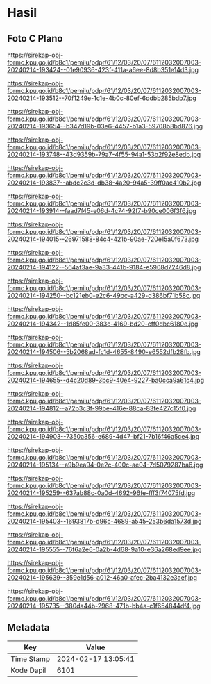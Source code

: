 # Hasil

## Foto C Plano

https://sirekap-obj-formc.kpu.go.id/b8c1/pemilu/pdpr/61/12/03/20/07/6112032007003-20240214-193424--01e90936-423f-411a-a6ee-8d8b351e14d3.jpg

https://sirekap-obj-formc.kpu.go.id/b8c1/pemilu/pdpr/61/12/03/20/07/6112032007003-20240214-193512--70f1249e-1c1e-4b0c-80ef-6ddbb285bdb7.jpg

https://sirekap-obj-formc.kpu.go.id/b8c1/pemilu/pdpr/61/12/03/20/07/6112032007003-20240214-193654--b347d19b-03e6-4457-b1a3-59708b8bd876.jpg

https://sirekap-obj-formc.kpu.go.id/b8c1/pemilu/pdpr/61/12/03/20/07/6112032007003-20240214-193748--43d9359b-79a7-4f55-94a1-53b2f92e8edb.jpg

https://sirekap-obj-formc.kpu.go.id/b8c1/pemilu/pdpr/61/12/03/20/07/6112032007003-20240214-193837--abdc2c3d-db38-4a20-94a5-39ff0ac410b2.jpg

https://sirekap-obj-formc.kpu.go.id/b8c1/pemilu/pdpr/61/12/03/20/07/6112032007003-20240214-193914--faad7f45-e06d-4c74-92f7-b90ce006f3f6.jpg

https://sirekap-obj-formc.kpu.go.id/b8c1/pemilu/pdpr/61/12/03/20/07/6112032007003-20240214-194015--26971588-84c4-421b-90ae-720e15a0f673.jpg

https://sirekap-obj-formc.kpu.go.id/b8c1/pemilu/pdpr/61/12/03/20/07/6112032007003-20240214-194122--564af3ae-9a33-441b-9184-e5908d7246d8.jpg

https://sirekap-obj-formc.kpu.go.id/b8c1/pemilu/pdpr/61/12/03/20/07/6112032007003-20240214-194250--bc121eb0-e2c6-49bc-a429-d386bf71b58c.jpg

https://sirekap-obj-formc.kpu.go.id/b8c1/pemilu/pdpr/61/12/03/20/07/6112032007003-20240214-194342--1d85fe00-383c-4169-bd20-cff0dbc6180e.jpg

https://sirekap-obj-formc.kpu.go.id/b8c1/pemilu/pdpr/61/12/03/20/07/6112032007003-20240214-194506--5b2068ad-fc1d-4655-8490-e6552dfb28fb.jpg

https://sirekap-obj-formc.kpu.go.id/b8c1/pemilu/pdpr/61/12/03/20/07/6112032007003-20240214-194655--d4c20d89-3bc9-40e4-9227-ba0cca9a61c4.jpg

https://sirekap-obj-formc.kpu.go.id/b8c1/pemilu/pdpr/61/12/03/20/07/6112032007003-20240214-194812--a72b3c3f-99be-416e-88ca-83fe427c15f0.jpg

https://sirekap-obj-formc.kpu.go.id/b8c1/pemilu/pdpr/61/12/03/20/07/6112032007003-20240214-194903--7350a356-e689-4d47-bf21-7b16f46a5ce4.jpg

https://sirekap-obj-formc.kpu.go.id/b8c1/pemilu/pdpr/61/12/03/20/07/6112032007003-20240214-195134--a9b9ea94-0e2c-400c-ae04-7d5079287ba6.jpg

https://sirekap-obj-formc.kpu.go.id/b8c1/pemilu/pdpr/61/12/03/20/07/6112032007003-20240214-195259--637ab88c-0a0d-4692-96fe-fff3f74075fd.jpg

https://sirekap-obj-formc.kpu.go.id/b8c1/pemilu/pdpr/61/12/03/20/07/6112032007003-20240214-195403--1693817b-d96c-4689-a545-253b6da1573d.jpg

https://sirekap-obj-formc.kpu.go.id/b8c1/pemilu/pdpr/61/12/03/20/07/6112032007003-20240214-195555--76f6a2e6-0a2b-4d68-9a10-e36a268ed9ee.jpg

https://sirekap-obj-formc.kpu.go.id/b8c1/pemilu/pdpr/61/12/03/20/07/6112032007003-20240214-195639--359e1d56-a012-46a0-afec-2ba4132e3aef.jpg

https://sirekap-obj-formc.kpu.go.id/b8c1/pemilu/pdpr/61/12/03/20/07/6112032007003-20240214-195735--380da44b-2968-471b-bb4a-c1f654844df4.jpg


## Metadata

| Key        | Value               |
| ---------- | ------------------- |
| Time Stamp | 2024-02-17 13:05:41 |
| Kode Dapil | 6101                |



